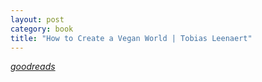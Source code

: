 ```yaml
---
layout: post
category: book
title: "How to Create a Vegan World | Tobias Leenaert"
---
```


_[goodreads]()_
